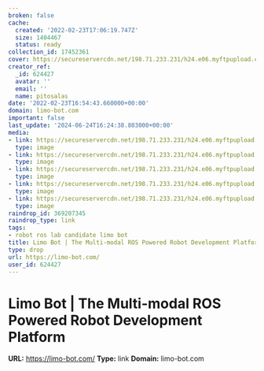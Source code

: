 ```yaml
---
broken: false
cache:
  created: '2022-02-23T17:06:19.747Z'
  size: 1404467
  status: ready
collection_id: 17452361
cover: https://secureservercdn.net/198.71.233.231/h24.e06.myftpupload.com/wp-content/uploads/2021/12/LIMObanner_1500x.jpg
creator_ref:
  _id: 624427
  avatar: ''
  email: ''
  name: pitosalas
date: '2022-02-23T16:54:43.660000+00:00'
domain: limo-bot.com
important: false
last_update: '2024-06-24T16:24:38.803000+00:00'
media:
- link: https://secureservercdn.net/198.71.233.231/h24.e06.myftpupload.com/wp-content/uploads/2021/12/LIMObanner_1500x.jpg
  type: image
- link: https://secureservercdn.net/198.71.233.231/h24.e06.myftpupload.com/wp-content/uploads/2022/01/Screenshot_1.png
  type: image
- link: https://secureservercdn.net/198.71.233.231/h24.e06.myftpupload.com/wp-content/uploads/2021/12/Screenshot_5.png
  type: image
- link: https://secureservercdn.net/198.71.233.231/h24.e06.myftpupload.com/wp-content/uploads/2021/12/2-1-2.jpg
  type: image
- link: https://secureservercdn.net/198.71.233.231/h24.e06.myftpupload.com/wp-content/uploads/2021/12/3.jpg
  type: image
raindrop_id: 369207345
raindrop_type: link
tags:
- robot ros lab candidate limo bot
title: Limo Bot | The Multi-modal ROS Powered Robot Development Platform
type: drop
url: https://limo-bot.com/
user_id: 624427
---
```


# Limo Bot | The Multi-modal ROS Powered Robot Development Platform

**URL:** https://limo-bot.com/
**Type:** link
**Domain:** limo-bot.com
